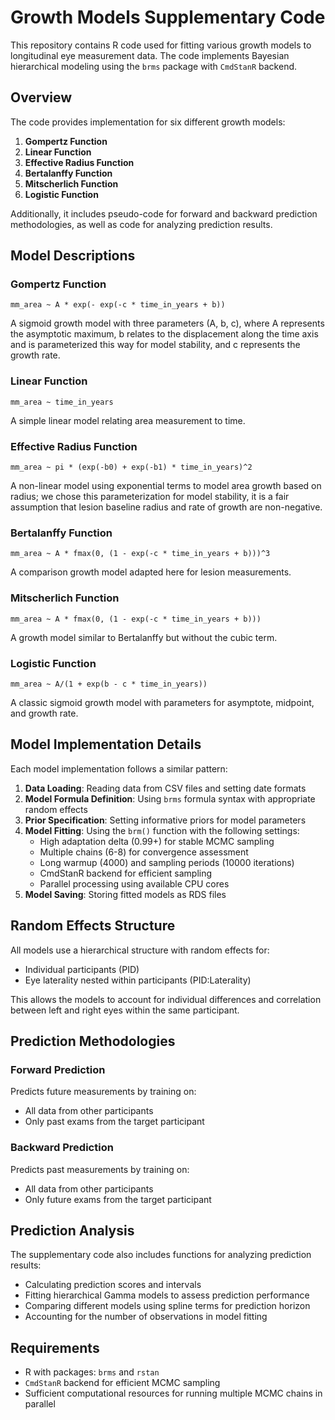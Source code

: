 # Growth Models Supplementary Code

This repository contains R code used for fitting various growth models to longitudinal eye measurement data. The code implements Bayesian hierarchical modeling using the `brms` package with `CmdStanR` backend.

## Overview

The code provides implementation for six different growth models:

1. **Gompertz Function**
2. **Linear Function**
3. **Effective Radius Function**
4. **Bertalanffy Function**
5. **Mitscherlich Function**
6. **Logistic Function**

Additionally, it includes pseudo-code for forward and backward prediction methodologies, as well as code for analyzing prediction results.

## Model Descriptions

### Gompertz Function
```
mm_area ~ A * exp(- exp(-c * time_in_years + b))
```
A sigmoid growth model with three parameters (A, b, c), where A represents the asymptotic maximum, b relates to the displacement along the time axis and is parameterized this way for model stability, and c represents the growth rate.

### Linear Function
```
mm_area ~ time_in_years
```
A simple linear model relating area measurement to time.

### Effective Radius Function
```
mm_area ~ pi * (exp(-b0) + exp(-b1) * time_in_years)^2
```
A non-linear model using exponential terms to model area growth based on radius; we chose this parameterization for model stability, it is a fair assumption that lesion baseline radius and rate of growth are non-negative.

### Bertalanffy Function
```
mm_area ~ A * fmax(0, (1 - exp(-c * time_in_years + b)))^3
```
A comparison growth model adapted here for lesion measurements.

### Mitscherlich Function
```
mm_area ~ A * fmax(0, (1 - exp(-c * time_in_years + b)))
```
A growth model similar to Bertalanffy but without the cubic term.

### Logistic Function
```
mm_area ~ A/(1 + exp(b - c * time_in_years))
```
A classic sigmoid growth model with parameters for asymptote, midpoint, and growth rate.

## Model Implementation Details

Each model implementation follows a similar pattern:

1. **Data Loading**: Reading data from CSV files and setting date formats
2. **Model Formula Definition**: Using `brms` formula syntax with appropriate random effects
3. **Prior Specification**: Setting informative priors for model parameters
4. **Model Fitting**: Using the `brm()` function with the following settings:
   - High adaptation delta (0.99+) for stable MCMC sampling
   - Multiple chains (6-8) for convergence assessment
   - Long warmup (4000) and sampling periods (10000 iterations)
   - CmdStanR backend for efficient sampling
   - Parallel processing using available CPU cores
5. **Model Saving**: Storing fitted models as RDS files

## Random Effects Structure

All models use a hierarchical structure with random effects for:
- Individual participants (PID)
- Eye laterality nested within participants (PID:Laterality)

This allows the models to account for individual differences and correlation between left and right eyes within the same participant.

## Prediction Methodologies

### Forward Prediction
Predicts future measurements by training on:
- All data from other participants
- Only past exams from the target participant

### Backward Prediction
Predicts past measurements by training on:
- All data from other participants
- Only future exams from the target participant

## Prediction Analysis

The supplementary code also includes functions for analyzing prediction results:
- Calculating prediction scores and intervals
- Fitting hierarchical Gamma models to assess prediction performance
- Comparing different models using spline terms for prediction horizon
- Accounting for the number of observations in model fitting

## Requirements

- R with packages: `brms` and `rstan`
- `CmdStanR` backend for efficient MCMC sampling
- Sufficient computational resources for running multiple MCMC chains in parallel
